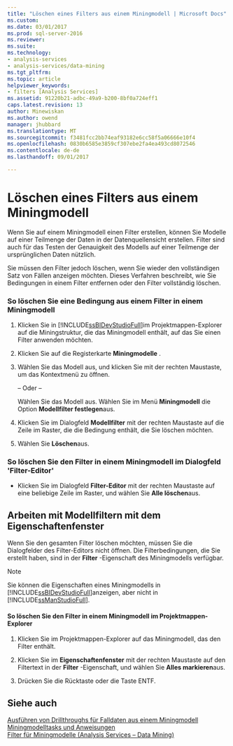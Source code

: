 ```yaml
---
title: "Löschen eines Filters aus einem Miningmodell | Microsoft Docs"
ms.custom: 
ms.date: 03/01/2017
ms.prod: sql-server-2016
ms.reviewer: 
ms.suite: 
ms.technology:
- analysis-services
- analysis-services/data-mining
ms.tgt_pltfrm: 
ms.topic: article
helpviewer_keywords:
- filters [Analysis Services]
ms.assetid: 91220b21-adbc-49a9-b200-8bf0a724eff1
caps.latest.revision: 13
author: Minewiskan
ms.author: owend
manager: jhubbard
ms.translationtype: MT
ms.sourcegitcommit: f3481fcc2bb74eaf93182e6cc58f5a06666e10f4
ms.openlocfilehash: 0830b6585e3859cf307ebe2fa4ea493cd8072546
ms.contentlocale: de-de
ms.lasthandoff: 09/01/2017

---
```

# <a name="delete-a-filter-from-a-mining-model"></a>Löschen eines Filters aus einem Miningmodell
  Wenn Sie auf einem Miningmodell einen Filter erstellen, können Sie Modelle auf einer Teilmenge der Daten in der Datenquellensicht erstellen. Filter sind auch für das Testen der Genauigkeit des Modells auf einer Teilmenge der ursprünglichen Daten nützlich.  
  
 Sie müssen den Filter jedoch löschen, wenn Sie wieder den vollständigen Satz von Fällen anzeigen möchten. Dieses Verfahren beschreibt, wie Sie Bedingungen in einem Filter entfernen oder den Filter vollständig löschen.  
  
### <a name="to-delete-a-condition-from-a-filter-on-a-mining-model"></a>So löschen Sie eine Bedingung aus einem Filter in einem Miningmodell  
  
1.  Klicken Sie in [!INCLUDE[ssBIDevStudioFull](../../includes/ssbidevstudiofull-md.md)]im Projektmappen-Explorer auf die Miningstruktur, die das Miningmodell enthält, auf das Sie einen Filter anwenden möchten.  
  
2.  Klicken Sie auf die Registerkarte **Miningmodelle** .  
  
3.  Wählen Sie das Modell aus, und klicken Sie mit der rechten Maustaste, um das Kontextmenü zu öffnen.  
  
     – Oder –  
  
     Wählen Sie das Modell aus. Wählen Sie im Menü **Miningmodell** die Option **Modellfilter festlegen**aus.  
  
4.  Klicken Sie im Dialogfeld **Modellfilter** mit der rechten Maustaste auf die Zeile im Raster, die die Bedingung enthält, die Sie löschen möchten.  
  
5.  Wählen Sie **Löschen**aus.  
  
### <a name="to-clear-the-filter-on-a-mining-model-in-the-filter-editor-dialog-box"></a>So löschen Sie den Filter in einem Miningmodell im Dialogfeld 'Filter-Editor'  
  
-   Klicken Sie im Dialogfeld **Filter-Editor** mit der rechten Maustaste auf eine beliebige Zeile im Raster, und wählen Sie **Alle löschen**aus.  
  
## <a name="working-with-model-filters-using-the-properties-window"></a>Arbeiten mit Modellfiltern mit dem Eigenschaftenfenster  
 Wenn Sie den gesamten Filter löschen möchten, müssen Sie die Dialogfelder des Filter-Editors nicht öffnen. Die Filterbedingungen, die Sie erstellt haben, sind in der **Filter** -Eigenschaft des Miningmodells verfügbar.  
  
> [!NOTE]  
>  Sie können die Eigenschaften eines Miningmodells in [!INCLUDE[ssBIDevStudioFull](../../includes/ssbidevstudiofull-md.md)]anzeigen, aber nicht in [!INCLUDE[ssManStudioFull](../../includes/ssmanstudiofull-md.md)].  
  
#### <a name="to-clear-the-filter-on-a-mining-model-in-solution-explorer"></a>So löschen Sie den Filter in einem Miningmodell im Projektmappen-Explorer  
  
1.  Klicken Sie im Projektmappen-Explorer auf das Miningmodell, das den Filter enthält.  
  
2.  Klicken Sie im **Eigenschaftenfenster** mit der rechten Maustaste auf den Filtertext in der **Filter** -Eigenschaft, und wählen Sie **Alles markieren**aus.  
  
3.  Drücken Sie die Rücktaste oder die Taste ENTF.  
  
## <a name="see-also"></a>Siehe auch  
 [Ausführen von Drillthroughs für Falldaten aus einem Miningmodell](../../analysis-services/data-mining/drill-through-to-case-data-from-a-mining-model.md)   
 [Miningmodelltasks und Anweisungen](../../analysis-services/data-mining/mining-model-tasks-and-how-tos.md)   
 [Filter für Miningmodelle &#40;Analysis Services – Data Mining&#41;](../../analysis-services/data-mining/filters-for-mining-models-analysis-services-data-mining.md)  
  
  
